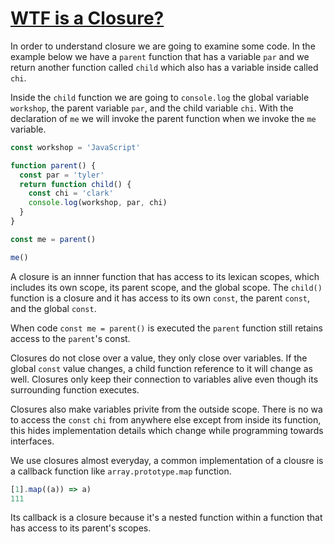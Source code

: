 # [WTF is a Closure?](https://egghead.io/lessons/javascript-wtf-is-a-closure)


In order to understand closure we are going to examine some code. In the example below we have a `parent` function that has a variable `par` and we return another function called `child` which also has a variable inside called `chi`.

Inside the `child` function we are going to `console.log` the global variable `workshop`, the parent variable `par`, and the child variable `chi`. With the declaration of `me` we will invoke the parent function when we invoke the `me` variable.

```js
const workshop = 'JavaScript'

function parent() {
  const par = 'tyler'
  return function child() {
    const chi = 'clark'
    console.log(workshop, par, chi)
  }
}

const me = parent()

me()
```

A closure is an innner function that has access to its lexican scopes, which includes its own scope, its parent scope, and the global scope. The `child()` function is a closure and it has access to its own `const`, the parent `const`, and the global `const`.


When code `const me = parent()` is executed the `parent` function still retains access to the `parent`'s const.

Closures do not close over a value, they only close over variables. If the global `const` value changes, a child function reference to it will change as well. Closures only keep their connection to variables alive even though its surrounding function executes.

Closures also make variables privite from the outside scope. There is no wa to access the `const` `chi` from anywhere else except from inside its function, this hides implementation details which change while programming towards interfaces.

We use closures almost everyday, a common implementation of a clousre is a callback function like `array.prototype.map` function.

```js
[1].map((a)) => a)
111
```

Its callback is a closure because it's a nested function within a function that has access to its parent's scopes.
